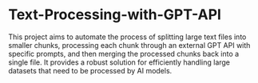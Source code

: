 # Text-Processing-with-GPT-API
This project aims to automate the process of splitting large text files into smaller chunks, processing each chunk through an external GPT API with specific prompts, and then merging the processed chunks back into a single file. It provides a robust solution for efficiently handling large datasets that need to be processed by AI models.

